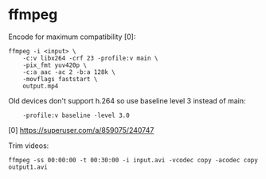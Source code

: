# ffmpeg
Encode for maximum compatibility [0]:

    ffmpeg -i <input> \
        -c:v libx264 -crf 23 -profile:v main \
        -pix_fmt yuv420p \
        -c:a aac -ac 2 -b:a 128k \
        -movflags faststart \
        output.mp4

Old devices don't support h.264 so use baseline level 3 instead of main:

        -profile:v baseline -level 3.0

[0] https://superuser.com/a/859075/240747

Trim videos:

    ffmpeg -ss 00:00:00 -t 00:30:00 -i input.avi -vcodec copy -acodec copy output1.avi
